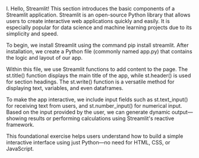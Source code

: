 I. Hello, Streamlit!
This section introduces the basic components of a Streamlit application. Streamlit is an open-source Python library that allows users to create interactive web applications quickly and easily. It is especially popular for data science and machine learning projects due to its simplicity and speed.

To begin, we install Streamlit using the command pip install streamlit. After installation, we create a Python file (commonly named app.py) that contains the logic and layout of our app.

Within this file, we use Streamlit functions to add content to the page. The st.title() function displays the main title of the app, while st.header() is used for section headings. The st.write() function is a versatile method for displaying text, variables, and even dataframes.

To make the app interactive, we include input fields such as st.text_input() for receiving text from users, and st.number_input() for numerical input. Based on the input provided by the user, we can generate dynamic output—showing results or performing calculations using Streamlit's reactive framework.

This foundational exercise helps users understand how to build a simple interactive interface using just Python—no need for HTML, CSS, or JavaScript.
